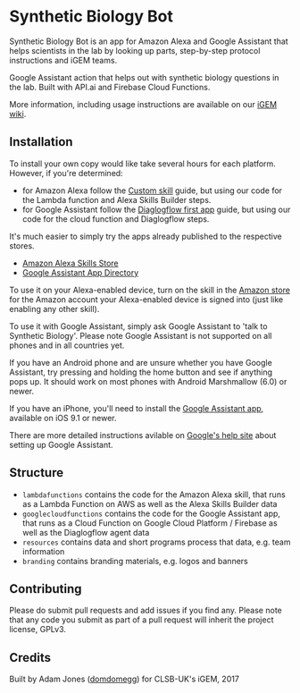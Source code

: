 # Synthetic Biology Bot
Synthetic Biology Bot is an app for Amazon Alexa and Google Assistant that helps scientists in the lab by looking up parts, step-by-step protocol instructions and iGEM teams.

Google Assistant action that helps out with synthetic biology questions in the lab. Built with API.ai and Firebase Cloud Functions.

More information, including usage instructions are available on our [iGEM wiki](http://2017.igem.org/Team:CLSB-UK/Software/SynBioBot).

## Installation

To install your own copy would like take several hours for each platform. However, if you're determined:

* for Amazon Alexa follow the [Custom skill](https://developer.amazon.com/docs/custom-skills/steps-to-build-a-custom-skill.html) guide, but using our code for the Lambda function and Alexa Skills Builder steps.
* for Google Assistant follow the [Diaglogflow first app](https://developers.google.com/actions/dialogflow/first-app) guide, but using our code for the cloud function and Diaglogflow steps.

It's much easier to simply try the apps already published to the respective stores.

* [Amazon Alexa Skills Store](https://www.amazon.co.uk/dp/B074W3WBND/ref=as_li_ss_tl?ie=UTF8&linkCode=ll1&tag=domdomegg-21&linkId=e5960856b61227c7ab46a9fa52e58fa8)
* [Google Assistant App Directory](https://assistant.google.com/services/a/id/5044d74f16c31276/)

To use it on your Alexa-enabled device, turn on the skill in the [Amazon store](https://www.amazon.co.uk/dp/B074W3WBND/ref=as_li_ss_tl?ie=UTF8&linkCode=ll1&tag=domdomegg-21&linkId=e5960856b61227c7ab46a9fa52e58fa8) for the Amazon account your Alexa-enabled device is signed into (just like enabling any other skill).

To use it with Google Assistant, simply ask Google Assistant to 'talk to Synthetic Biology'. Please note Google Assistant is not supported on all phones and in all countries yet.

If you have an Android phone and are unsure whether you have Google Assistant, try pressing and holding the home button and see if anything pops up. It should work on most phones with Android Marshmallow (6.0) or newer.

If you have an iPhone, you'll need to install the [Google Assistant app](https://itunes.apple.com/us/app/the-google-assistant-get-help-anytime-anywhere/id1220976145?ls=1&mt=8), available on iOS 9.1 or newer.

There are more detailed instructions avilable on [Google's help site](https://support.google.com/assistant/answer/7172657) about setting up Google Assistant.

## Structure

* `lambdafunctions` contains the code for the Amazon Alexa skill, that runs as a Lambda Function on AWS as well as the Alexa Skills Builder data
* `googlecloudfunctions` contains the code for the Google Assistant app, that runs as a Cloud Function on Google Cloud Platform / Firebase as well as the Diaglogflow agent data
* `resources` contains data and short programs process that data, e.g. team information
* `branding` contains branding materials, e.g. logos and banners

## Contributing

Please do submit pull requests and add issues if you find any. Please note that any code you submit as part of a pull request will inherit the project license, GPLv3.

## Credits

Built by Adam Jones ([domdomegg](https://github.com/domdomegg)) for CLSB-UK's iGEM, 2017
